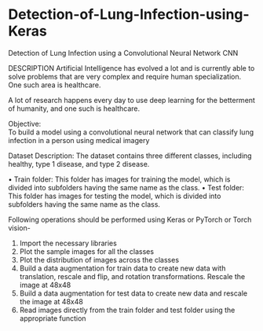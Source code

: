 # Detection-of-Lung-Infection-using-Keras
Detection of Lung Infection using a Convolutional Neural Network CNN


DESCRIPTION
Artificial Intelligence has evolved a lot and is currently able to solve problems that are very complex and require human specialization. One such area is healthcare.
 
A lot of research happens every day to use deep learning for the betterment of humanity, and one such is healthcare.
 
Objective:   
To build a model using a convolutional neural network that can classify lung infection in a person using medical imagery
 
Dataset Description:
The dataset contains three different classes, including healthy, type 1 disease, and type 2 disease.
 
•	Train folder: This folder has images for training the model, which is divided into subfolders having the same name as the class. 
•	Test folder: This folder has images for testing the model, which is divided into subfolders having the same name as the class.
 
Following operations should be performed using Keras or PyTorch or Torch vision-   
1.	Import the necessary libraries
2.	Plot the sample images for all the classes 
3.	Plot the distribution of images across the classes
4.	Build a data augmentation for train data to create new data with translation, rescale and flip, and rotation transformations. Rescale the image at 48x48
5.	Build a data augmentation for test data to create new data and rescale the image at 48x48
6.	Read images directly from the train folder and test folder using the appropriate function
